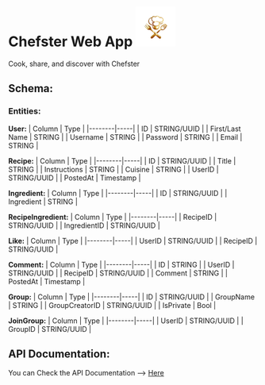 <h1>Chefster Web App <img src="https://github.com/miraehab/Chefster-Web-App/blob/main/logo.png" height="80"/></h1>
Cook, share, and discover with Chefster

<h2>Schema:</h2>
<h3>Entities:</h3>

**User:**
| Column | Type |
|--------|-----|
| ID | STRING/UUID |
| First/Last Name | STRING |
| Username | STRING |
| Password | STRING |
| Email | STRING |

**Recipe:**
| Column | Type |
|--------|-----|
| ID | STRING/UUID |
| Title | STRING |
| Instructions | STRING |
| Cuisine | STRING |
| UserID |  STRING/UUID |
| PostedAt | Timestamp | 

**Ingredient:**
| Column | Type |
|--------|-----|
| ID | STRING/UUID |
| Ingredient | STRING |

**RecipeIngredient:**
| Column | Type |
|--------|-----|
| RecipeID | STRING/UUID | 
| IngredientID | STRING/UUID | 

**Like:**
| Column | Type |
|--------|-----|
| UserID | STRING/UUID |
| RecipeID | STRING/UUID | 

**Comment:**
| Column | Type |
|--------|-----|
| ID | STRING |
| UserID | STRING/UUID |
| RecipeID | STRING/UUID |
| Comment | STRING |
| PostedAt | Timestamp | 

**Group:**
| Column | Type |
|--------|-----|
| ID | STRING/UUID |
| GroupName | STRING |
| GroupCreatorID | STRING/UUID |
| IsPrivate | Bool |

**JoinGroup:**
| Column | Type |
|--------|-----|
| UserID | STRING/UUID |
| GroupID | STRING/UUID |

<h2>API Documentation:</h2>

You can Check the API Documentation --> <a href="https://github.com/miraehab/Chefster-Web-App/blob/main/server/README.md">Here</a>
